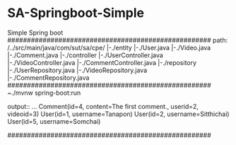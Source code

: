 # SA-Springboot-Simple
Simple Spring boot 
####################################################
path: /../src/main/java/com/sut/sa/cpe/
                                    |-./entity
                                        |-./User.java
                                        |-./Video.java
                                        |-./Comment.java
                                    |-./controller
                                        |-./UserController.java
                                        |-./VideoController.java
                                        |-./CommentController.java
                                    |-./repository
                                        |-./UserRepository.java
                                        |-./VideoRepository.java
                                        |-./CommentRepository.java
####################################################
~./mvnw spring-boot:run

output::
...
Comment(id=4, content=The first comment., userid=2, videoid=3)
User(id=1, username=Tanapon)
User(id=2, username=Sitthichai)
User(id=5, username=Somchai)

####################################################

